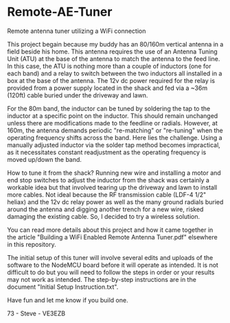 # Remote-AE-Tuner
Remote antenna tuner utilizing a WiFi connection

This project begain because my buddy has an 80/160m vertical antenna in a field beside his home. This antenna requires the use of an Antenna Tuning Unit (ATU) at the base of the antenna to match the antenna to the feed line. In this case, the ATU is nothing more than a couple of inductors (one for each band) and a relay to switch between the two inductors all installed in a box at the base of the antenna. The 12v dc power required for the relay is provided from a power supply located in the shack and fed via a ~36m (120ft) cable buried under the driveway and lawn.

For the 80m band, the inductor can be tuned by soldering the tap to the inductor at a specific point on the inductor. This should remain unchanged unless there are modifications made to the feedline or radials. However, at 160m, the antenna demands periodic "re-matching" or "re-tuning" when the operating frequency shifts across the band. Here lies the challenge. Using a manually adjusted inductor via the solder tap method becomes impractical, as it necessitates constant readjustment as the operating frequency is moved up/down the band.

How to tune it from the shack? Running new wire and installing a motor and end stop switches to adjust the inductor from the shack was certainly a workable idea but that involved tearing up the driveway and lawn to install more cables. Not ideal because the RF transmission cable (LDF-4 1/2" heliax) and the 12v dc relay power as well as the many ground radials buried around the antenna and digging another trench for a new wire, risked damaging the existing cable. So, I decided to try a wireless solution. 

You can read more details about this project and how it came together in the article "Building a WiFi Enabled Remote Antenna Tuner.pdf" elsewhere in this repository.

The initial setup of this tuner will involve several edits and uploads of the software to the NodeMCU board before it will operate as intended. It is not difficult to do but you will need to follow the steps in order or your results may not work as intended. The step-by-step instructions are in the document "Initial Setup Instruction.txt". 

Have fun and let me know if you build one.

73 - Steve - VE3EZB
